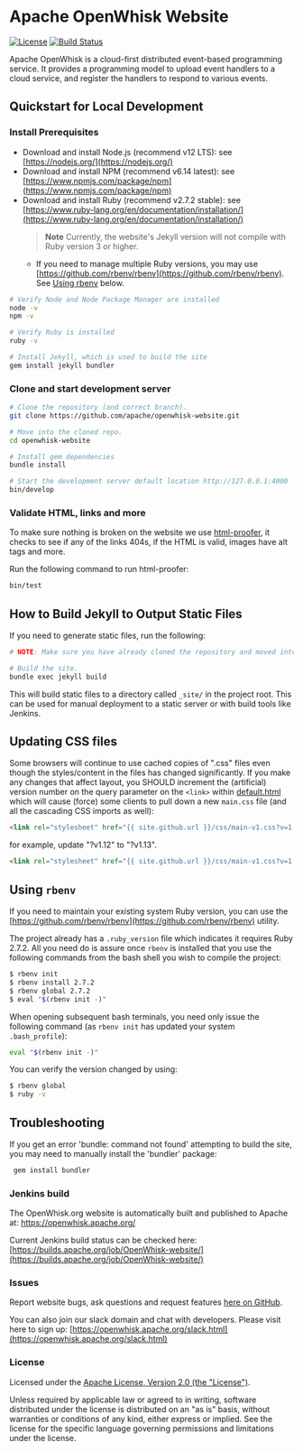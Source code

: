 <!--
#
# Licensed to the Apache Software Foundation (ASF) under one or more
# contributor license agreements.  See the NOTICE file distributed with
# this work for additional information regarding copyright ownership.
# The ASF licenses this file to You under the Apache License, Version 2.0
# (the "License"); you may not use this file except in compliance with
# the License.  You may obtain a copy of the License at
#
#     http://www.apache.org/licenses/LICENSE-2.0
#
# Unless required by applicable law or agreed to in writing, software
# distributed under the License is distributed on an "AS IS" BASIS,
# WITHOUT WARRANTIES OR CONDITIONS OF ANY KIND, either express or implied.
# See the License for the specific language governing permissions and
# limitations under the License.
#
-->

# Apache OpenWhisk Website

[![License](https://img.shields.io/badge/license-Apache--2.0-blue.svg)](http://www.apache.org/licenses/LICENSE-2.0) [![Build Status](https://travis-ci.com/apache/openwhisk-website.svg?branch=master)](https://travis-ci.com/apache/openwhisk-website)

Apache OpenWhisk is a cloud-first distributed event-based programming service. It provides a programming model to upload event handlers to a cloud service, and register the handlers to respond to various events.

## Quickstart for Local Development

### Install Prerequisites

- Download and install Node.js (recommend v12 LTS): see [https://nodejs.org/](https://nodejs.org/)
- Download and install NPM (recommend v6.14 latest): see [https://www.npmjs.com/package/npm](https://www.npmjs.com/package/npm)
- Download and install Ruby (recommend v2.7.2 stable): see [https://www.ruby-lang.org/en/documentation/installation/](https://www.ruby-lang.org/en/documentation/installation/)
    > **Note** Currently, the website's Jekyll version will not compile with Ruby version 3 or higher.
    - If you need to manage multiple Ruby versions, you may use [https://github.com/rbenv/rbenv](https://github.com/rbenv/rbenv). See [Using rbenv](#using-rbenv) below.


```sh
# Verify Node and Node Package Manager are installed
node -v
npm -v

# Verify Ruby is installed
ruby -v

# Install Jekyll, which is used to build the site
gem install jekyll bundler
```

### Clone and start development server

```sh
# Clone the repository (and correct branch).
git clone https://github.com/apache/openwhisk-website.git

# Move into the cloned repo.
cd openwhisk-website

# Install gem dependencies
bundle install

# Start the development server default location http://127.0.0.1:4000
bin/develop
```

### Validate HTML, links and more

To make sure nothing is broken on the website we use [html-proofer](https://github.com/gjtorikian/html-proofer),
it checks to see if any of the links 404s, if the HTML is valid, images have alt tags and more.

Run the following command to run html-proofer:

```sh
bin/test
```

## How to Build Jekyll to Output Static Files

If you need to generate static files, run the following:

```sh
# NOTE: Make sure you have already cloned the repository and moved into the directory.

# Build the site.
bundle exec jekyll build
```

This will build static files to a directory called `_site/` in the project root. This can be used for manual deployment to a static server or with build tools like Jenkins.

## Updating CSS files

Some browsers will continue to use cached copies of ".css" files even though the styles/content in the files has changed significantly.  If you make any changes that affect layout, you SHOULD increment the (artificial) version number on the query parameter on the ```<link>``` within [default.html](_layouts/default.html) which will cause (force) some clients to pull down a new ```main.css``` file (and all the cascading CSS imports as well):

```html
<link rel="stylesheet" href="{{ site.github.url }}/css/main-v1.css?v=1.12">
```

for example, update "?v1.12" to "?v1.13".

```html
<link rel="stylesheet" href="{{ site.github.url }}/css/main-v1.css?v=1.13">
```

## Using `rbenv`

If you need to maintain your existing system Ruby version, you can use the [https://github.com/rbenv/rbenv](https://github.com/rbenv/rbenv) utility.

The project already has a `.ruby_version` file which indicates it requires Ruby 2.7.2.  All you need do is assure once `rbenv` is installed that you use the following commands from the bash shell you wish to compile the project:

```sh
$ rbenv init
$ rbenv install 2.7.2
$ rbenv global 2.7.2
$ eval "$(rbenv init -)"
```

When opening subsequent bash terminals, you need only issue the following command (as `rbenv init` has updated your system `.bash_profile`):

```sh
eval "$(rbenv init -)"
```

You can verify the version changed by using:

```sh
$ rbenv global
$ ruby -v
```

## Troubleshooting

If you get an error 'bundle: command not found' attempting to build the site, you may need to manually install the 'bundler' package:

```sh
 gem install bundler
```

### Jenkins build

The OpenWhisk.org website is automatically built and published to Apache at:
https://openwhisk.apache.org/

Current Jenkins build status can be checked here:
[https://builds.apache.org/job/OpenWhisk-website/](https://builds.apache.org/job/OpenWhisk-website/)

### Issues

Report website bugs, ask questions and request features [here on GitHub](https://github.com/apache/openwhisk-website/issues).

You can also join our slack domain and chat with developers. Please visit here to sign up:
[https://openwhisk.apache.org/slack.html](https://openwhisk.apache.org/slack.html)

### License

Licensed under the [Apache License, Version 2.0 (the "License")](http://www.apache.org/licenses/LICENSE-2.0.html).

Unless required by applicable law or agreed to in writing, software distributed under the license is distributed on an "as is" basis, without warranties or conditions of any kind, either express or implied. See the license for the specific language governing permissions and limitations under the license.
